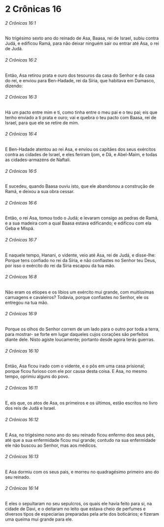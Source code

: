 # 2 Crônicas 16

###### 2 Crônicas 16:1

No trigésimo sexto ano do reinado de Asa, Baasa, rei de Israel, subiu contra Judá, e edificou Ramá, para não deixar ninguém sair ou entrar até Asa, o rei de Judá.

###### 2 Crônicas 16:2

Então, Asa retirou prata e ouro dos tesouros da casa do Senhor e da casa do rei, e enviou para Ben-Hadade, rei da Síria, que habitava em Damasco, dizendo:

###### 2 Crônicas 16:3

Há um pacto entre mim e ti, como tinha entre o meu pai e o teu pai; eis que tenho enviado a ti prata e ouro; vai e quebra o teu pacto com Baasa, rei de Israel, para que ele se retire de mim.

###### 2 Crônicas 16:4

E Ben-Hadade atentou ao rei Asa, e enviou os capitães dos seus exércitos contra as cidades de Israel, e eles feriram Ijom, e Dã, e Abel-Maim, e todas as cidades-armazéns de Naftali.

###### 2 Crônicas 16:5

E sucedeu, quando Baasa ouviu isto, que ele abandonou a construção de Ramá, e deixou a sua obra cessar.

###### 2 Crônicas 16:6

Então, o rei Asa, tomou todo o Judá; e levaram consigo as pedras de Ramá, e a sua madeira com a qual Baasa estava edificando; e edificou com ela Geba e Mispá.

###### 2 Crônicas 16:7

E naquele tempo, Hanani, o vidente, veio até Asa, rei de Judá, e disse-lhe: Porque tens confiado no rei da Síria, e não confiastes no Senhor teu Deus, por isso o exército do rei da Síria escapou da tua mão.

###### 2 Crônicas 16:8

Não eram os etíopes e os líbios um exército mui grande, com muitíssimas carruagens e cavaleiros? Todavia, porque confiastes no Senhor, ele os entregou na tua mão.

###### 2 Crônicas 16:9

Porque os olhos do Senhor correm de um lado para o outro por toda a terra, para mostrar- se forte em lugar daqueles cujos corações são perfeitos diante dele. Nisto agiste loucamente; portanto desde agora terás guerras.

###### 2 Crônicas 16:10

Então, Asa ficou irado com o vidente, e o pôs em uma casa prisional; porque ficou furioso com ele por causa desta coisa. E Asa, no mesmo tempo, oprimiu alguns do povo.

###### 2 Crônicas 16:11

E, eis que, os atos de Asa, os primeiros e os últimos, estão escritos no livro dos reis de Judá e Israel.

###### 2 Crônicas 16:12

E Asa, no trigésimo nono ano do seu reinado ficou enfermo dos seus pés, até que a sua enfermidade ficou mui grande; contudo na sua enfermidade ele não buscou ao Senhor, mas aos médicos.

###### 2 Crônicas 16:13

E Asa dormiu com os seus pais, e morreu no quadragésimo primeiro ano do seu reinado.

###### 2 Crônicas 16:14

E eles o sepultaram no seu sepulcros, os quais ele havia feito para si, na cidade de Davi, e o deitaram no leito que estava cheio de perfumes e diversos tipos de especiarias preparadas pela arte dos boticários; e fizeram uma queima mui grande para ele.

